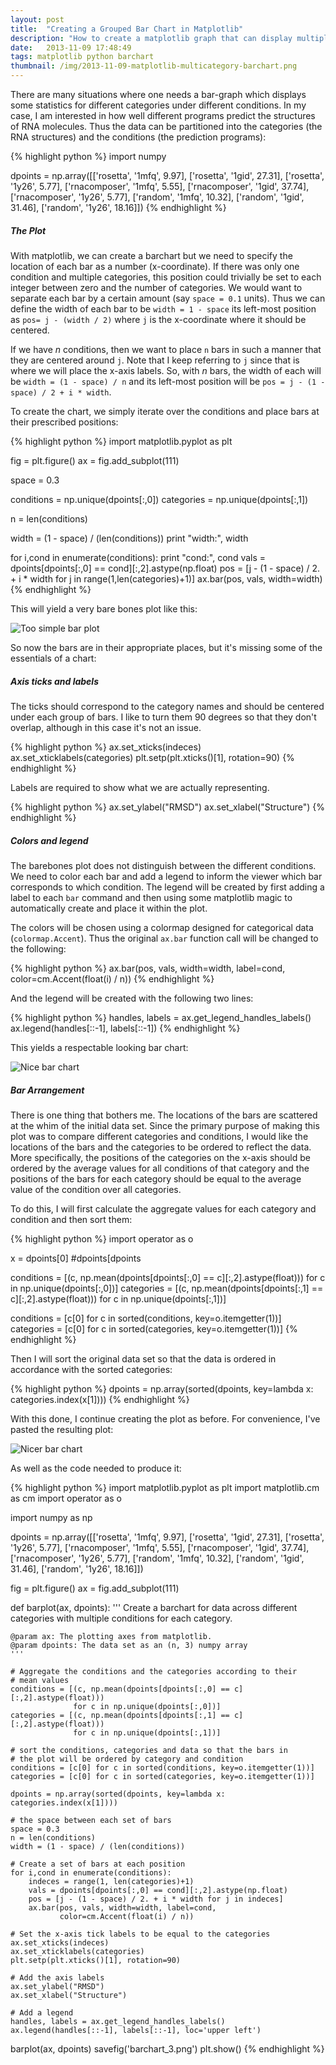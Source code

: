 ```yaml
---
layout: post
title:  "Creating a Grouped Bar Chart in Matplotlib"
description: "How to create a matplotlib graph that can display multiple categories of data in a grouped bar chart."
date:   2013-11-09 17:48:49
tags: matplotlib python barchart
thumbnail: /img/2013-11-09-matplotlib-multicategory-barchart.png
---
```


There are many situations where one needs a bar-graph which displays some statistics for different categories under different conditions. In my case, I am interested in how well different programs predict the structures of RNA molecules. Thus the data can be partitioned into the categories (the RNA structures) and the conditions (the prediction programs):

{% highlight python %}
import numpy 

dpoints = np.array([['rosetta', '1mfq', 9.97],
           ['rosetta', '1gid', 27.31],
           ['rosetta', '1y26', 5.77],
           ['rnacomposer', '1mfq', 5.55],
           ['rnacomposer', '1gid', 37.74],
           ['rnacomposer', '1y26', 5.77],
           ['random', '1mfq', 10.32],
           ['random', '1gid', 31.46],
           ['random', '1y26', 18.16]])
{% endhighlight %}
    
  
##### The Plot

With matplotlib, we can create a barchart but we need to specify the location of each bar as a number (x-coordinate). If there was only one condition and multiple categories, this position could trivially be set to each integer between zero and the number of categories. We would want to separate each bar by a certain amount (say `space = 0.1` units). Thus we can define the width of each bar to be `width = 1 - space` its left-most position as `pos= j - (width / 2)` where `j` is the x-coordinate where it should be centered.

If we have _n_ conditions, then we want to place `n` bars in such a manner that they are centered around `j`. Note that I keep referring to `j` since that is where we will place the x-axis labels. So, with _n_ bars, the width of each will be `width = (1 - space) / n` and its left-most position will be `pos = j - (1 - space) / 2 + i * width`.

To create the chart, we simply iterate over the conditions and place bars at their prescribed positions:

{% highlight python %}
import matplotlib.pyplot as plt

fig = plt.figure()
ax = fig.add_subplot(111)

space = 0.3

conditions = np.unique(dpoints[:,0])
categories = np.unique(dpoints[:,1])

n = len(conditions)

width = (1 - space) / (len(conditions))
print "width:", width

for i,cond in enumerate(conditions):
    print "cond:", cond
    vals = dpoints[dpoints[:,0] == cond][:,2].astype(np.float)
    pos = [j - (1 - space) / 2. + i * width for j in range(1,len(categories)+1)]
    ax.bar(pos, vals, width=width)
{% endhighlight %}

This will yield a very bare bones plot like this:

![Too simple bar plot](/img/barchart_1.png)

So now the bars are in their appropriate places, but it's missing some of the essentials of a chart:

##### Axis ticks and labels

The ticks should correspond to the category names and should be centered under each group of bars. I like to turn them 90 degrees so that they don't overlap, although in this case it's not an issue.

{% highlight python %}
ax.set_xticks(indeces)
ax.set_xticklabels(categories)
plt.setp(plt.xticks()[1], rotation=90)
{% endhighlight %}

Labels are required to show what we are actually representing.

{% highlight python %}
ax.set_ylabel("RMSD")
ax.set_xlabel("Structure")
{% endhighlight %}

##### Colors and legend

The barebones plot does not distinguish between the different conditions. We need to color each bar and add a legend to inform the viewer which bar corresponds to which condition. The legend will be created by first adding a label to each `bar` command and then using some matplotlib magic to automatically create and place it within the plot.

The colors will be chosen using a colormap designed for categorical data (`colormap.Accent`). Thus the original `ax.bar` function call will be changed to the following:


{% highlight python %}
ax.bar(pos, vals, width=width, label=cond, 
       color=cm.Accent(float(i) / n))
{% endhighlight %}

And the legend will be created with the following two lines:

{% highlight python %}
handles, labels = ax.get_legend_handles_labels()
ax.legend(handles[::-1], labels[::-1])
{% endhighlight %}

This yields a respectable looking bar chart:

![Nice bar chart](/img/barchart_2.png)

##### Bar Arrangement

There is one thing that bothers me. The locations of the bars are scattered at the whim of the initial data set. Since the primary purpose of making this plot was to compare different categories and conditions, I would like the locations of the bars and the categories to be ordered to reflect the data. More specifically, the positions of the categories on the x-axis should be ordered by the average values for all conditions of that category and the positions of the bars for each category should be equal to the average value of the condition over all categories.

To do this, I will first calculate the aggregate values for each category and condition and then sort them:

{% highlight python %}
import operator as o

x = dpoints[0]
#dpoints[dpoints

conditions = [(c, np.mean(dpoints[dpoints[:,0] == c][:,2].astype(float))) 
              for c in np.unique(dpoints[:,0])]
categories = [(c, np.mean(dpoints[dpoints[:,1] == c][:,2].astype(float))) 
              for c in np.unique(dpoints[:,1])]

conditions = [c[0] for c in sorted(conditions, key=o.itemgetter(1))]
categories = [c[0] for c in sorted(categories, key=o.itemgetter(1))]
{% endhighlight %}

Then I will sort the original data set so that the data is ordered in accordance with the sorted categories:

{% highlight python %}
dpoints = np.array(sorted(dpoints, key=lambda x: categories.index(x[1])))
{% endhighlight %}

With this done, I continue creating the plot as before. For convenience, I've pasted the resulting plot:

![Nicer bar chart](/img/barchart_3.png)

As well as the code needed to produce it:

{% highlight python %}
import matplotlib.pyplot as plt
import matplotlib.cm as cm
import operator as o

import numpy as np

dpoints = np.array([['rosetta', '1mfq', 9.97],
           ['rosetta', '1gid', 27.31],
           ['rosetta', '1y26', 5.77],
           ['rnacomposer', '1mfq', 5.55],
           ['rnacomposer', '1gid', 37.74],
           ['rnacomposer', '1y26', 5.77],
           ['random', '1mfq', 10.32],
           ['random', '1gid', 31.46],
           ['random', '1y26', 18.16]])

fig = plt.figure()
ax = fig.add_subplot(111)

def barplot(ax, dpoints):
    '''
    Create a barchart for data across different categories with
    multiple conditions for each category.
    
    @param ax: The plotting axes from matplotlib.
    @param dpoints: The data set as an (n, 3) numpy array
    '''
    
    # Aggregate the conditions and the categories according to their
    # mean values
    conditions = [(c, np.mean(dpoints[dpoints[:,0] == c][:,2].astype(float))) 
                  for c in np.unique(dpoints[:,0])]
    categories = [(c, np.mean(dpoints[dpoints[:,1] == c][:,2].astype(float))) 
                  for c in np.unique(dpoints[:,1])]
    
    # sort the conditions, categories and data so that the bars in
    # the plot will be ordered by category and condition
    conditions = [c[0] for c in sorted(conditions, key=o.itemgetter(1))]
    categories = [c[0] for c in sorted(categories, key=o.itemgetter(1))]
    
    dpoints = np.array(sorted(dpoints, key=lambda x: categories.index(x[1])))

    # the space between each set of bars
    space = 0.3
    n = len(conditions)
    width = (1 - space) / (len(conditions))
    
    # Create a set of bars at each position
    for i,cond in enumerate(conditions):
        indeces = range(1, len(categories)+1)
        vals = dpoints[dpoints[:,0] == cond][:,2].astype(np.float)
        pos = [j - (1 - space) / 2. + i * width for j in indeces]
        ax.bar(pos, vals, width=width, label=cond, 
               color=cm.Accent(float(i) / n))
    
    # Set the x-axis tick labels to be equal to the categories
    ax.set_xticks(indeces)
    ax.set_xticklabels(categories)
    plt.setp(plt.xticks()[1], rotation=90)
    
    # Add the axis labels
    ax.set_ylabel("RMSD")
    ax.set_xlabel("Structure")
    
    # Add a legend
    handles, labels = ax.get_legend_handles_labels()
    ax.legend(handles[::-1], labels[::-1], loc='upper left')
        
barplot(ax, dpoints)
savefig('barchart_3.png')
plt.show()
{% endhighlight %}

